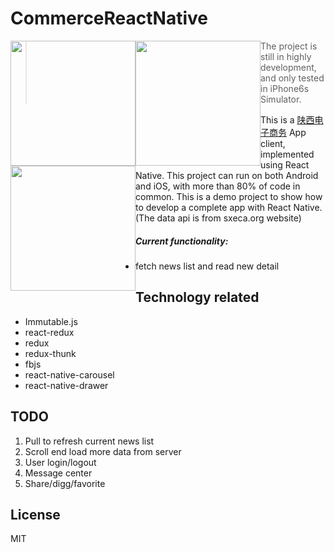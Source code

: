 # CommerceReactNative

<p>
<img style="float:left;width:200px;" src="http://sxeca.org/images/reactnative/c1.jpg?v=1"/>
<img style="float:left;width:200px;" src="http://sxeca.org/images/reactnative/c2.jpg?v=1"/>
<img style="float:left;width:200px;" src="http://sxeca.org/images/reactnative/c3.jpg?v=1"/>
</p>

> The project is still in highly development, and only tested in iPhone6s Simulator.

This is a [陕西电子商务](http://www.sxeca.org) App client, implemented using React Native. This project can run on both Android and iOS, with more than 80% of code in common. This is a demo project to show how to develop a complete app with React Native. (The data api is from sxeca.org website)

##### Current functionality:

  * fetch news list and read new detail

## Technology related

  * Immutable.js
  * react-redux
  * redux
  * redux-thunk
  * fbjs
  * react-native-carousel
  * react-native-drawer

## TODO

1. Pull to refresh current news list
2. Scroll end load more data from server
3. User login/logout
4. Message center
5. Share/digg/favorite

## License

MIT



